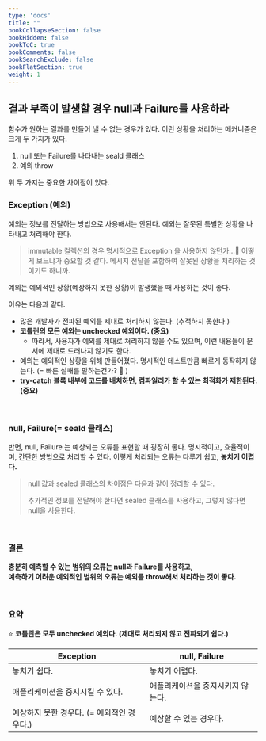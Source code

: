 ```yaml
---
type: 'docs'
title: ""
bookCollapseSection: false
bookHidden: false
bookToC: true
bookComments: false
bookSearchExclude: false
bookFlatSection: true
weight: 1
---
```


## 결과 부족이 발생할 경우 null과 Failure를 사용하라

함수가 원하는 결과를 만들어 낼 수 없는 경우가 있다. 이런 상황을 처리하는 메커니즘은 크게 두 가지가 있다.

1. null 또는 Failure를 나타내는 seald 클래스
2. 예외 throw

위 두 가지는 중요한 차이점이 있다.

### Exception (예외)

예외는 정보를 전달하는 방법으로 사용해서는 안된다. 예외는 잘못된 특별한 상황을 나타내고 처리해야 한다. 

> immutable 컬렉션의 경우 명시적으로 Exception 을 사용하지 않던가...🤔 
> 어떻게 보느냐가 중요할 것 같다. 메시지 전달을 포함하여 잘못된 상황을 처리하는 것이기도 하니까.

예외는 예외적인 상황(예상하지 못한 상황)이 발생했을 때 사용하는 것이 좋다. 

이유는 다음과 같다.

- 많은 개발자가 전파된 예외를 제대로 처리하지 않는다. (추적하지 못한다.)
- **코틀린의 모든 예외는 unchecked 예외이다. (중요)**
  - 따라서, 사용자가 예외를 제대로 처리하지 않을 수도 있으며, 이런 내용들이 문서에 제대로 드러나지 않기도 한다.
- 예외는 예외적인 상황을 위해 만들어졌다. 명시적인 테스트만큼 빠르게 동작하지 않는다. (= 빠른 실패를 말하는건가? 🤔 )
- **try-catch 블록 내부에 코드를 배치하면, 컴파일러가 할 수 있는 최적화가 제한된다. (중요)**

<br>

### null, Failure(= seald 클래스)

반면, null, Failure 는 예상되는 오류를 표현할 때 굉장히 좋다. 명시적이고, 효율적이며, 간단한 방법으로 처리할 수 있다. 이렇게 처리되는 오류는 다루기 쉽고, **놓치기 어렵다.**

> null 값과 sealed 클래스의 차이점은 다음과 같이 정리할 수 있다.
> 
> 추가적인 정보를 전달해야 한다면 sealed 클래스를 사용하고, 그렇지 않다면 null을 사용한다.

<br>

### 결론

**충분히 예측할 수 있는 범위의 오류는 null과 Failure를 사용하고,**<br>
**예측하기 어려운 예외적인 범위의 오류는 예외를 throw해서 처리하는 것이 좋다.**


<br>

### 요약

:star: **코틀린은 모두 unchecked 예외다. (제대로 처리되지 않고 전파되기 쉽다.)**

|Exception|null, Failure|
|-|-|
|놓치기 쉽다.|놓치기 어렵다.|
|애플리케이션을 중지시킬 수 있다.|애플리케이션을 중지시키지 않는다.|
|예상하지 못한 경우다. (= 예외적인 경우다.)|예상할 수 있는 경우다.|